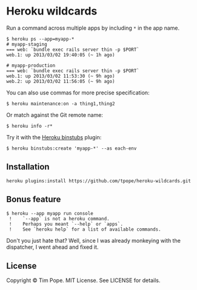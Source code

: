 # Heroku wildcards

Run a command across multiple apps by including `*` in the app name.

    $ heroku ps --app=myapp-*
    # myapp-staging
    === web: `bundle exec rails server thin -p $PORT`
    web.1: up 2013/03/02 19:40:05 (~ 1h ago)

    # myapp-production
    === web: `bundle exec rails server thin -p $PORT`
    web.1: up 2013/03/02 11:53:30 (~ 9h ago)
    web.2: up 2013/03/02 11:56:05 (~ 9h ago)

You can also use commas for more precise specification:

    $ heroku maintenance:on -a thing1,thing2

Or match against the Git remote name:

    $ heroku info -r*

Try it with the [Heroku binstubs](https://github.com/tpope/heroku-binstubs)
plugin:

    $ heroku binstubs:create 'myapp-*' --as each-env

## Installation

    heroku plugins:install https://github.com/tpope/heroku-wildcards.git

## Bonus feature

    $ heroku --app myapp run console
     !    `--app` is not a heroku command.
     !    Perhaps you meant `--help` or `apps`.
     !    See `heroku help` for a list of available commands.

Don't you just hate that?  Well, since I was already monkeying with the
dispatcher, I went ahead and fixed it.

## License

Copyright © Tim Pope.  MIT License.  See LICENSE for details.
